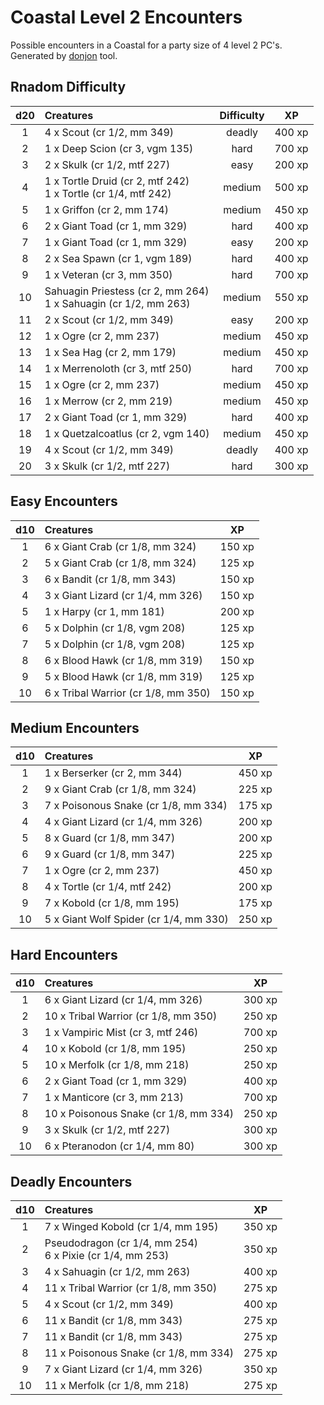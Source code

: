 # Coastal Level 2 Encounters

Possible encounters in a Coastal for a party size of 4 level 2 PC's. Generated by [donjon](https://donjon.bin.sh/5e/random/#type=encounter) tool.


## Rnadom Difficulty

| d20 | Creatures | Difficulty | XP |
|:---:|:--------- |:----------:|:--:|
| 1 | 4 x Scout (cr 1/2, mm 349) | deadly | 400 xp |
| 2 | 1 x Deep Scion (cr 3, vgm 135) | hard | 700 xp |
| 3 | 2 x Skulk (cr 1/2, mtf 227) | easy | 200 xp |
| 4 | 1 x Tortle Druid (cr 2, mtf 242)<br>1 x Tortle (cr 1/4, mtf 242) | medium | 500 xp |
| 5 | 1 x Griffon (cr 2, mm 174) | medium | 450 xp |
| 6 | 2 x Giant Toad (cr 1, mm 329) | hard | 400 xp |
| 7 | 1 x Giant Toad (cr 1, mm 329) | easy | 200 xp |
| 8 | 2 x Sea Spawn (cr 1, vgm 189) | hard | 400 xp |
| 9 | 1 x Veteran (cr 3, mm 350) | hard | 700 xp |
| 10 | Sahuagin Priestess (cr 2, mm 264)<br>1 x Sahuagin (cr 1/2, mm 263) | medium | 550 xp |
| 11 | 2 x Scout (cr 1/2, mm 349) | easy | 200 xp |
| 12 | 1 x Ogre (cr 2, mm 237) | medium | 450 xp |
| 13 | 1 x Sea Hag (cr 2, mm 179) | medium | 450 xp |
| 14 | 1 x Merrenoloth (cr 3, mtf 250) | hard | 700 xp |
| 15 | 1 x Ogre (cr 2, mm 237) | medium | 450 xp |
| 16 | 1 x Merrow (cr 2, mm 219) | medium | 450 xp |
| 17 | 2 x Giant Toad (cr 1, mm 329) | hard | 400 xp |
| 18 | 1 x Quetzalcoatlus (cr 2, vgm 140) | medium | 450 xp |
| 19 | 4 x Scout (cr 1/2, mm 349) | deadly | 400 xp |
| 20 | 3 x Skulk (cr 1/2, mtf 227) | hard | 300 xp |


## Easy Encounters

| d10 | Creatures | XP |
|:---:|:--------- |:--:|
| 1 | 6 x Giant Crab (cr 1/8, mm 324)| 150 xp |
| 2 | 5 x Giant Crab (cr 1/8, mm 324)| 125 xp |
| 3 | 6 x Bandit (cr 1/8, mm 343)| 150 xp |
| 4 | 3 x Giant Lizard (cr 1/4, mm 326)| 150 xp |
| 5 | 1 x Harpy (cr 1, mm 181)| 200 xp |
| 6 | 5 x Dolphin (cr 1/8, vgm 208)| 125 xp |
| 7 | 5 x Dolphin (cr 1/8, vgm 208)| 125 xp |
| 8 | 6 x Blood Hawk (cr 1/8, mm 319)| 150 xp |
| 9 | 5 x Blood Hawk (cr 1/8, mm 319)| 125 xp |
| 10 | 6 x Tribal Warrior (cr 1/8, mm 350)| 150 xp |


## Medium Encounters

| d10 | Creatures | XP |
|:---:|:--------- |:--:|
| 1 | 1 x Berserker (cr 2, mm 344)| 450 xp |
| 2 | 9 x Giant Crab (cr 1/8, mm 324)| 225 xp |
| 3 | 7 x Poisonous Snake (cr 1/8, mm 334)| 175 xp |
| 4 | 4 x Giant Lizard (cr 1/4, mm 326)| 200 xp |
| 5 | 8 x Guard (cr 1/8, mm 347)| 200 xp |
| 6 | 9 x Guard (cr 1/8, mm 347)| 225 xp |
| 7 | 1 x Ogre (cr 2, mm 237)| 450 xp |
| 8 | 4 x Tortle (cr 1/4, mtf 242)| 200 xp |
| 9 | 7 x Kobold (cr 1/8, mm 195)| 175 xp |
| 10 | 5 x Giant Wolf Spider (cr 1/4, mm 330)| 250 xp |


## Hard Encounters

| d10 | Creatures | XP |
|:---:|:--------- |:--:|
| 1 | 6 x Giant Lizard (cr 1/4, mm 326)| 300 xp |
| 2 | 10 x Tribal Warrior (cr 1/8, mm 350)| 250 xp |
| 3 | 1 x Vampiric Mist (cr 3, mtf 246)| 700 xp |
| 4 | 10 x Kobold (cr 1/8, mm 195)| 250 xp |
| 5 | 10 x Merfolk (cr 1/8, mm 218)| 250 xp |
| 6 | 2 x Giant Toad (cr 1, mm 329)| 400 xp |
| 7 | 1 x Manticore (cr 3, mm 213)| 700 xp |
| 8 | 10 x Poisonous Snake (cr 1/8, mm 334)| 250 xp |
| 9 | 3 x Skulk (cr 1/2, mtf 227)| 300 xp |
| 10 | 6 x Pteranodon (cr 1/4, mm 80)| 300 xp |


## Deadly Encounters

| d10 | Creatures | XP |
|:---:|:--------- |:--:|
| 1 | 7 x Winged Kobold (cr 1/4, mm 195)| 350 xp |
| 2 | Pseudodragon (cr 1/4, mm 254)<br>6 x Pixie (cr 1/4, mm 253)| 350 xp |
| 3 | 4 x Sahuagin (cr 1/2, mm 263)| 400 xp |
| 4 | 11 x Tribal Warrior (cr 1/8, mm 350)| 275 xp |
| 5 | 4 x Scout (cr 1/2, mm 349)| 400 xp |
| 6 | 11 x Bandit (cr 1/8, mm 343)| 275 xp |
| 7 | 11 x Bandit (cr 1/8, mm 343)| 275 xp |
| 8 | 11 x Poisonous Snake (cr 1/8, mm 334)| 275 xp |
| 9 | 7 x Giant Lizard (cr 1/4, mm 326)| 350 xp |
| 10 | 11 x Merfolk (cr 1/8, mm 218)| 275 xp |
